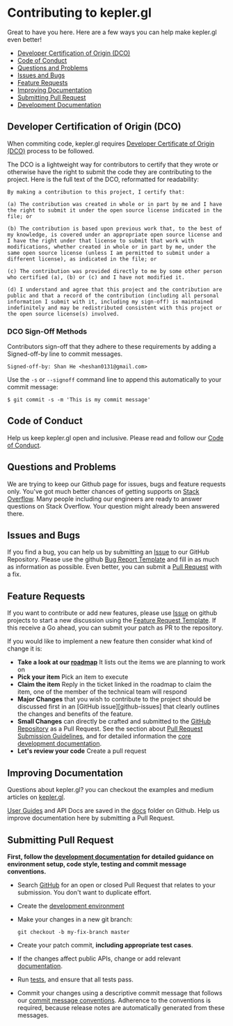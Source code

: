 # Contributing to kepler.gl

Great to have you here. Here are a few ways you can help make kepler.gl even better!

* [Developer Certification of Origin (DCO)](#dco)
* [Code of Conduct](#coc)
* [Questions and Problems](#question)
* [Issues and Bugs](#issue)
* [Feature Requests](#feature)
* [Improving Documentation](#docs)
* [Submitting Pull Request](#submit-pr)
* [Development Documentation][developers]

## <a name="dco"></a> Developer Certification of Origin (DCO)

When commiting code, kepler.gl requires [Developer Certificate of Origin (DCO)][dco] process to be followed.

The DCO is a lightweight way for contributors to certify that they wrote or otherwise have the right to submit the code they are contributing to the project. Here is the full text of the DCO, reformatted for readability:
```
By making a contribution to this project, I certify that:

(a) The contribution was created in whole or in part by me and I have the right to submit it under the open source license indicated in the file; or

(b) The contribution is based upon previous work that, to the best of my knowledge, is covered under an appropriate open source license and I have the right under that license to submit that work with modifications, whether created in whole or in part by me, under the same open source license (unless I am permitted to submit under a different license), as indicated in the file; or

(c) The contribution was provided directly to me by some other person who certified (a), (b) or (c) and I have not modified it.

(d) I understand and agree that this project and the contribution are public and that a record of the contribution (including all personal information I submit with it, including my sign-off) is maintained indefinitely and may be redistributed consistent with this project or the open source license(s) involved.
```
### DCO Sign-Off Methods
Contributors sign-off that they adhere to these requirements by adding a Signed-off-by line to commit messages.
```
Signed-off-by: Shan He <heshan0131@gmail.com>
```
Use the `-s` or `--signoff` command line to append this automatically to your commit message:
```
$ git commit -s -m 'This is my commit message'
```

## <a name="coc"></a> Code of Conduct
Help us keep kepler.gl open and inclusive. Please read and follow our [Code of Conduct](./CODE_OF_CONDUCT.md).

## <a name="question"></a> Questions and Problems
We are trying to keep our Github page for issues, bugs and feature requests only. You've got much better chances of getting supports on [Stack Overflow][stack]. Many people including our engineers are ready to answer questions on Stack Overflow. Your question might already been answered there.

## <a name="issue"></a> Issues and Bugs
If you find a bug, you can help us by submitting an [Issue][git-iss] to our GitHub Repository. Please use the github [Bug Report Template][git-bug] and fill in as much as information as possible. Even better, you can submit a [Pull Request][git-pr] with a fix.

## <a name="feature"></a> Feature Requests

If you want to contribute or add new features, please use [Issue][git-iss] on github projects to start a new discussion using the [Feature Request Template][git-feature]. If this receive a Go ahead, you can submit your patch as PR to the repository.

If you would like to implement a new feature then consider what kind of change it is:

* **Take a look at our [roadmap][roadmap]** It lists out the items  we are planning to work on
* **Pick your item** Pick an item to execute
* **Claim the item** Reply in the ticket linked in the roadmap to claim the item, one of the member of the technical team will respond
* **Major Changes** that you wish to contribute to the project should be discussed first in an
  [GitHub issue][github-issues] that clearly outlines the changes and benefits of the feature.
* **Small Changes** can directly be crafted and submitted to the [GitHub Repository][github]
  as a Pull Request. See the section about [Pull Request Submission Guidelines](#submit-pr), and
  for detailed information the [core development documentation][developers].
* **Let's review your code** Create a pull request

## <a name="docs"></a> Improving Documentation

Questions about kepler.gl? you can checkout the examples and medium articles on [kepler.gl][website].

[User Guides][user-guide] and API Docs are saved in the [docs][api-docs] folder on Github. Help us improve documentation here by submitting a Pull Request.

## <a name="submit-pr"></a> Submitting Pull Request
<b>First, follow the [development documentation][developers] for detailed guidance on environment setup, code style, testing and commit message conventions.</b>

* Search [GitHub][git-pr] for an open or closed Pull Request
  that relates to your submission. You don't want to duplicate effort.
* Create the [development environment][developers.setup]
* Make your changes in a new git branch:

    ```shell
    git checkout -b my-fix-branch master
    ```

* Create your patch commit, **including appropriate test cases**.
* If the changes affect public APIs, change or add relevant [documentation][developers.documentation].
* Run [tests][developers.tests], and ensure that all tests pass.
* Commit your changes using a descriptive commit message that follows our
  [commit message conventions][developers.commits]. Adherence to the conventions is required, because release notes are automatically generated from these messages.

[cla]: https://cla-assistant.io/keplergl/kepler.gl
[github]: https://github.com/keplergl/kepler.gl
[git-iss]: https://github.com/keplergl/kepler.gl/issues
[git-pr]: https://github.com/keplergl/kepler.gl/pulls
[git-feature]: https://github.com/keplergl/kepler.gl/issues/new?template=feature_request.md
[git-bug]: https://github.com/keplergl/kepler.gl/issues/new?template=bug_report.md
[stack]: https://stackoverflow.com/questions/tagged/kepler.gl
[api-docs]: https://github.com/keplergl/kepler.gl/tree/master/docs
[website]: https://keplergl.github.io/kepler.gl
[user-guide]: https://github.com/keplergl/kepler.gl/blob/master/docs/a-introduction.md
[roadmap]: https://github.com/keplergl/kepler.gl/wiki/Roadmap
[developers]: DEVELOPERS.md
[developers.commits]: DEVELOPERS.md#commits
[developers.documentation]: DEVELOPERS.md#documentation
[developers.rules]: DEVELOPERS.md#rules
[developers.setup]: DEVELOPERS.md#setup
[developers.tests]: DEVELOPERS.md#tests
[dco]: https://probot.github.io/apps/dco/
